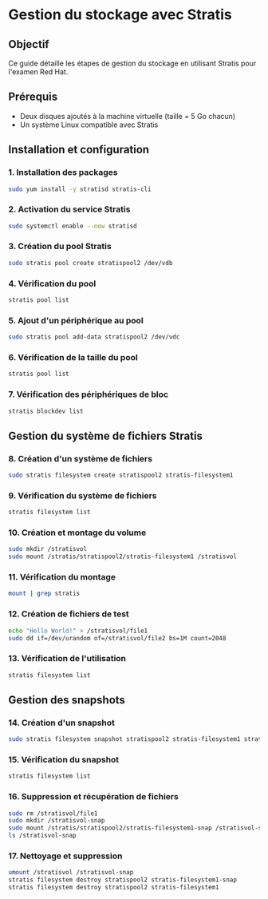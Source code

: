 # Gestion du stockage avec Stratis

## Objectif
Ce guide détaille les étapes de gestion du stockage en utilisant Stratis pour l'examen Red Hat.

## Prérequis
- Deux disques ajoutés à la machine virtuelle (taille = 5 Go chacun)
- Un système Linux compatible avec Stratis

## Installation et configuration

### 1. Installation des packages
```sh
sudo yum install -y stratisd stratis-cli
```

### 2. Activation du service Stratis
```sh
sudo systemctl enable --now stratisd
```

### 3. Création du pool Stratis
```sh
sudo stratis pool create stratispool2 /dev/vdb
```

### 4. Vérification du pool
```sh
stratis pool list
```

### 5. Ajout d'un périphérique au pool
```sh
sudo stratis pool add-data stratispool2 /dev/vdc
```

### 6. Vérification de la taille du pool
```sh
stratis pool list
```

### 7. Vérification des périphériques de bloc
```sh
stratis blockdev list
```

## Gestion du système de fichiers Stratis

### 8. Création d'un système de fichiers
```sh
sudo stratis filesystem create stratispool2 stratis-filesystem1
```

### 9. Vérification du système de fichiers
```sh
stratis filesystem list
```

### 10. Création et montage du volume
```sh
sudo mkdir /stratisvol
sudo mount /stratis/stratispool2/stratis-filesystem1 /stratisvol
```

### 11. Vérification du montage
```sh
mount | grep stratis
```

### 12. Création de fichiers de test
```sh
echo "Hello World!" > /stratisvol/file1
sudo dd if=/dev/urandom of=/stratisvol/file2 bs=1M count=2048
```

### 13. Vérification de l'utilisation
```sh
stratis filesystem list
```

## Gestion des snapshots

### 14. Création d'un snapshot
```sh
sudo stratis filesystem snapshot stratispool2 stratis-filesystem1 stratis-filesystem1-snap
```

### 15. Vérification du snapshot
```sh
stratis filesystem list
```

### 16. Suppression et récupération de fichiers
```sh
sudo rm /stratisvol/file1
sudo mkdir /stratisvol-snap
sudo mount /stratis/stratispool2/stratis-filesystem1-snap /stratisvol-snap
ls /stratisvol-snap
```

### 17. Nettoyage et suppression
```sh
umount /stratisvol /stratisvol-snap
stratis filesystem destroy stratispool2 stratis-filesystem1-snap
stratis filesystem destroy stratispool2 stratis-filesystem1
```
